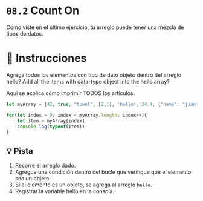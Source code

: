 # `08.2` Count On

Como viste en el último ejercicio, tu arreglo puede tener una mezcla de tipos de datos.

# :pencil: Instrucciones

Agrega todos los elementos con tipo de dato objeto dentro del arreglo hello?
Add all the items with data-type object into the hello array?

Aquí se explica cómo imprimir TODOS los artículos.

```js
let myArray = [42, true, "towel", [2,1], 'hello', 34.4, {"name": "juan"}];

for(let index = 0; index < myArray.length; index++){
    let item = myArray[index];
    console.log(typeof(item))
}
```

## :bulb: Pista

1. Recorre el arreglo dado.
2. Agregue una condición dentro del bucle que verifique que el elemento sea un objeto.
4. Si el elemento es un objeto, se agrega al arreglo `hello`.
3. Registrar la variable hello en la consola.
